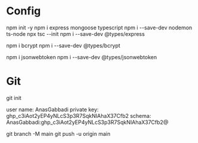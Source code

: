 # Config

npm init -y
npm i express mongoose typescript
npm i --save-dev nodemon ts-node
npx tsc --init
npm i --save-dev @types/express

npm i bcrypt
npm i --save-dev @types/bcrypt

npm i jsonwebtoken
npm i --save-dev @types/jsonwebtoken

# Git

git init

user name: AnasGabbadi
private key: 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
schema: AnasGabbadi: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@

git branch -M main
git push -u origin main